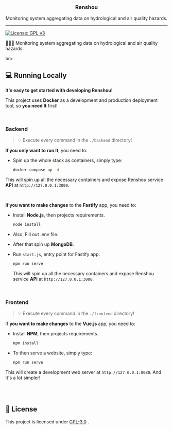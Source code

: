 <p align="center">
  <h3 align="center">Renshou</h3>
  <p align="center">Monitoring system aggregating data on hydrological and air quality hazards.</p>
</p>

---

[![License: GPL v3](https://img.shields.io/badge/License-GPLv3-blue.svg)](https://www.gnu.org/licenses/gpl-3.0)

👩🏻‍🌾 Monitoring system aggregating data on hydrological and air quality hazards.

br>

## 💻 Running Locally

**It's easy to get started with developing Renshou!**

This project uses **Docker** as a development and production deployment tool, so **you need It** first!

<br>

### Backend

> 💡 Execute every command in the `./backend` directory!

**If you only want to run It**, you need to:

- Spin up the whole stack as containers, simply type:

  ```bash
  docker-compose up -d
  ```

This will spin up all the necessary containers and expose Renshou service **API** at `http://127.0.0.1:3000`.

<br>

**If you want to make changes** to the **Fastify** app, you need to:

- Install **Node.js**, then projects requirements.

  ```bash
  node install
  ```

- Also, Fill out .env file.

- After that spin up **MongoDB**.

- Run `start.js`, entry point for Fastify app.

  ```bash
  npm run serve
  ```

  This will spin up all the necessary containers and expose Renshou service **API** at `http://127.0.0.1:3000`.

<br>

### Frontend

> 💡 Execute every command in the `./frontend` directory!

If **you want to make changes** to the **Vue.js** app, you need to:

- Install **NPM**, then projects requirements.

  ```bash
  npm install
  ```

- To then serve a website, simply type:

  ```bash
  npm run serve
  ```

This will create a development web server at `http://127.0.0.1:8080`.
And It's a lot simpler!

<br>


<br>

## 📃 License

This project is licensed under [GPL-3.0](https://choosealicense.com/licenses/gpl-3.0/) .
